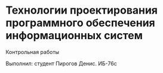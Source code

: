 # Технологии проектирования программного обеспечения информационных систем   

Контрольная работы  

Выполнил: студент Пирогов Денис. ИБ-76с  

